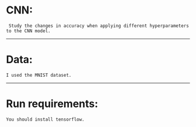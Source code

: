 # CNN:
     Study the changes in accuracy when applying different hyperparameters to the CNN model.
-----------------------------------------------------------------------------------------------------------------------------------------------------------------------  
# Data:  
    I used the MNIST dataset.
-----------------------------------------------------------------------------------------------------------------------------------------------------------------------  
# Run requirements:
    You should install tensorflow.
